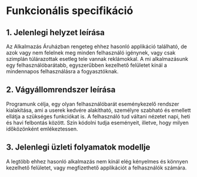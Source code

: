 ﻿# Funkcionális specifikáció
## 1. Jelenlegi helyzet leírása
Az Alkalmazás Áruházban rengeteg ehhez hasonló applikáció található, de azok vagy nem felelnek meg minden felhasználó igénynek, vagy csak szimplán túlárazottak esetleg tele vannak reklámokkal. A mi alkalmazásunk egy felhasználóbarátabb, egyszerűbben kezelhető felületet kínál a mindennapos felhasználásra a fogyasztóknak.

## 2. Vágyállomrendszer leírása
Programunk célja, egy olyan felhasználóbarát eseménykezelő rendszer kialakítása, ami a userek kedvére alakítható, személyre szabható és emellett ellátja a szükséges funkciókat is. A felhasználó tud váltani nézetet napi, heti és havi felbontás között. Szín kódolni tudja eseményeit, illetve, hogy milyen időközönként emlékeztessen.

## 3. Jelenlegi üzleti folyamatok modellje
A legtöbb ehhez hasonló alkalmazás nem kínál elég kényelmes és könnyen kezelhető felületet, vagy megfizethető applikációt a felhasználók számára.


